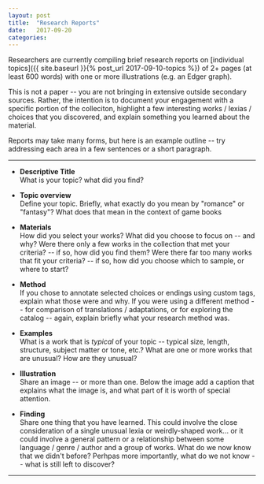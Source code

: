```yaml
---
layout: post
title:  "Research Reports"
date:   2017-09-20
categories: 
---
```


Researchers are currently compiling brief research reports on [individual topics]({{ site.baseurl }}{% post_url 2017-09-10-topics %}) of 2+ pages (at least 600 words) with one or more illustrations (e.g. an Edger graph).

This is not a paper -- you are not bringing in extensive outside secondary sources. Rather, the intention is to document your engagement with a specific portion of the colleciton, highlight a few interesting works / lexias / choices that you discovered, and explain something you learned about the material.

Reports may take many forms, but here is an example outline -- try addressing each area in a few sentences or a short paragraph.

----------

-  **Descriptive Title**  
   What is your topic? what did you find?

-  **Topic overview**  
   Define your topic. Briefly, what exactly do you mean by "romance" or "fantasy"? What does that mean in the context of game books

-  **Materials**  
   How did you select your works? What did you choose to focus on -- and why? Were there only a few works in the collection that met your criteria? -- if so, how did you find them? Were there far too many works that fit your criteria? -- if so, how did you choose which to sample, or where to start?

-  **Method**  
   If you chose to annotate selected choices or endings using custom tags, explain what those were and why. If you were using a different method -- for comparison of translations / adaptations, or for exploring the catalog -- again, explain briefly what your research method was.

-  **Examples**  
   What is a work that is _typical_ of your topic -- typical size, length, structure, subject matter or tone, etc.? What are one or more works that are unusual? How are they unusual?

-  **Illustration**  
   Share an image -- or more than one. Below the image add a caption that explains what the image is, and what part of it is worth of special attention.

-  **Finding**  
   Share one thing that you have learned. This could involve the close consideration of a single unusual lexia or weirdly-shaped work... or it could involve a general pattern or a relationship between some language / genre / author and a group of works. What do we now know that we didn't before? Perhpas more importantly, what do we not know -- what is still left to discover?

----------
